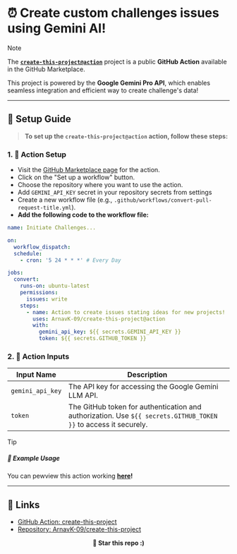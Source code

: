 # ⏰ Create custom challenges issues using Gemini AI!

> [!NOTE]  
> The [**`create-this-project@action`**](https://github.com/ArnavK-09/create-this-project/tree/action) project is a public **GitHub Action** available in the GitHub Marketplace.
>
> This project is powered by the **Google Gemini Pro API**, which enables seamless integration and efficient way to create challenge's data!

---

## 🥞 Setup Guide

> **To set up the `create-this-project@action` action, follow these steps:**

### 1. 🍬 **Action Setup**

- Visit the [GitHub Marketplace page](https://github.com/marketplace/actions/publish-idea-as-issue) for the action.
- Click on the "Set up a workflow" button.
- Choose the repository where you want to use the action.
- Add ` GEMINI_API_KEY ` secret in your repository secrets from settings
- Create a new workflow file (e.g., `.github/workflows/convert-pull-request-title.yml`).
- **Add the following code to the workflow file:**

```yaml
name: Initiate Challenges...

on:
  workflow_dispatch:
  schedule:
    - cron: '5 24 * * *' # Every Day

jobs:
  convert:
    runs-on: ubuntu-latest
    permissions: 
      issues: write
    steps:
      - name: Action to create issues stating ideas for new projects!
        uses: ArnavK-09/create-this-project@action
        with:
          gemini_api_key: ${{ secrets.GEMINI_API_KEY }}
          token: ${{ secrets.GITHUB_TOKEN }}
```

### 2. 🍬 **Action Inputs**

| Input Name       | Description                                                                                                     |
| ---------------- | --------------------------------------------------------------------------------------------------------------- |
| `gemini_api_key` | The API key for accessing the Google Gemini LLM API.                                                            |
| `token`          | The GitHub token for authentication and authorization. Use `${{ secrets.GITHUB_TOKEN }}` to access it securely. |

> [!TIP]
>
> ##### 🍗 Example Usage 
> You can pewview this action working **[here](https://github.com/ArnavK-09/create-this-project/issues)!**

---

## 🎋 Links

- [GitHub Action: create-this-project](https://github.com/marketplace/actions/publish-idea-as-issue)
- [Repository: ArnavK-09/create-this-project](https://github.com/ArnavK-09/create-this-project/tree/action)

<p align="center"><strong>🌟 Star this repo :) </strong></p>
